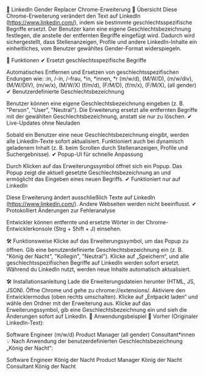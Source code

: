 
🔹 LinkedIn Gender Replacer Chrome-Erweiterung
📌 Übersicht
Diese Chrome-Erweiterung verändert den Text auf LinkedIn (https://www.linkedin.com/), indem sie bestimmte geschlechtsspezifische Begriffe ersetzt. Der Benutzer kann eine eigene Geschlechtsbezeichnung festlegen, die anstelle der entfernten Begriffe eingefügt wird. Dadurch wird sichergestellt, dass Stellenanzeigen, Profile und andere LinkedIn-Inhalte ein einheitliches, vom Benutzer gewähltes Gender-Format widerspiegeln.

🎯 Funktionen
✔ Ersetzt geschlechtsspezifische Begriffe

Automatisches Entfernen und Ersetzen von geschlechtsspezifischen Endungen wie:
:in, /-in, /-frau, *in, *innen, *r
(m/w/d), (M/W/D), (m/w/div), (M/W/DIV), (m/w/x), (M/W/X)
(f/m/d), (F/M/D), (f/m/x), (F/M/X), (all gender)
✔ Benutzerdefinierte Geschlechtsbezeichnung

Benutzer können eine eigene Geschlechtsbezeichnung eingeben (z. B. "Person", "User", "Neutral").
Die Erweiterung ersetzt alle entfernten Begriffe mit der gewählten Geschlechtsbezeichnung, anstatt sie nur zu löschen.
✔ Live-Updates ohne Neuladen

Sobald ein Benutzer eine neue Geschlechtsbezeichnung eingibt, werden alle LinkedIn-Texte sofort aktualisiert.
Funktioniert auch bei dynamisch geladenem Inhalt (z. B. beim Scrollen durch Stellenanzeigen, Profile und Suchergebnisse).
✔ Popup-UI für schnelle Anpassung

Durch Klicken auf das Erweiterungssymbol öffnet sich ein Popup.
Das Popup zeigt die aktuell gesetzte Geschlechtsbezeichnung an und ermöglicht das Eingeben eines neuen Begriffs.
✔ Funktioniert nur auf LinkedIn

Diese Erweiterung ändert ausschließlich Texte auf LinkedIn (https://www.linkedin.com/).
Andere Webseiten werden nicht beeinflusst.
✔ Protokolliert Änderungen zur Fehleranalyse

Entwickler können entfernte und ersetzte Wörter in der Chrome-Entwicklerkonsole (Strg + Shift + J) einsehen.

🛠 Funktionsweise
Klicke auf das Erweiterungssymbol, um das Popup zu öffnen.
Gib eine benutzerdefinierte Geschlechtsbezeichnung ein (z. B. "König der Nacht", "Kollegin", "Neutral").
Klicke auf „Speichern“, und alle geschlechtsspezifischen Begriffe auf LinkedIn werden sofort ersetzt.
Während du LinkedIn nutzt, werden neue Inhalte automatisch aktualisiert.

🛠 Installationsanleitung
Lade die Erweiterungsdateien herunter (HTML, JS, JSON).
Öffne Chrome und gehe zu chrome://extensions/.
Aktiviere den Entwicklermodus (oben rechts umschalten).
Klicke auf „Entpackt laden“ und wähle den Ordner mit der Erweiterung aus.
Klicke auf das Erweiterungssymbol, gib eine Geschlechtsbezeichnung ein und sieh die Änderungen sofort auf LinkedIn.
🎯 Anwendungsbeispiel
💼 Vorher (Originaler LinkedIn-Text):

Software Engineer (m/w/d)
Product Manager (all gender)
Consultant*innen
💡 Nach Anwendung der benutzerdefinierten Geschlechtsbezeichnung „König der Nacht“:

Software Engineer König der Nacht
Product Manager König der Nacht
Consultant König der Nacht